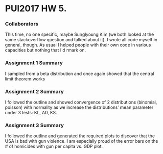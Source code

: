 # PUI2017 HW 5.

### Collaborators
This time, no one specific, maybe Sunglyoung Kim (we both looked at the same stackoverflow question and talked about it). I wrote all code myself in general, though. As usual I helped people with their own code in various capacities but nothing that I'd rmark on.


### Assignment 1 Summary
I sampled from a beta distribution and once again showed that the central limit theorem works


### Assignment 2 Summary
I followed the outline and showed convergence of 2 distributions (binomial, poisson) with normality as we increase the distributions' mean parameter under 3 tests: KL, AD, KS. 


### Assignment 3 Summary
I followed the outline and generated the required plots to discover that the USA is bad with gun violence. I am especially proud of the error bars on the # of homicides with gun per capita vs. GDP plot.